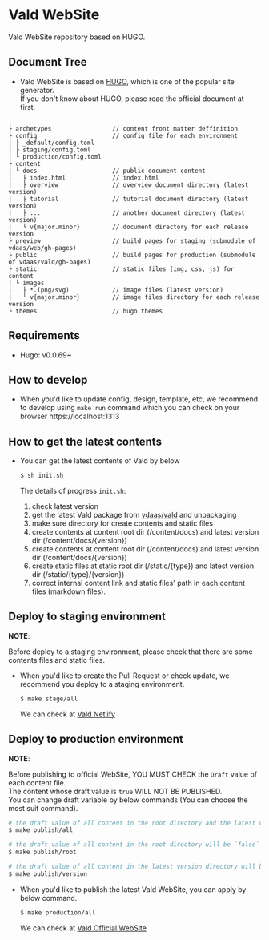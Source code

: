 # Vald WebSite

Vald WebSite repository based on HUGO.

## Document Tree

- Vald WebSite is based on [HUGO](https://gohugo.io/), which is one of the popular site generator.<br>
  If you don't know about HUGO, please read the official document at first.

```
.
├ archetypes                 // content front matter deffinition
├ config                     // config file for each environment
| ├ _default/config.toml
| ├ staging/config.toml 
| └ production/config.toml 
├ content
| └ docs                     // public document content
|   ├ index.html             // index.html 
|   ├ overview               // overview document directory (latest version) 
|   ├ tutorial               // tutorial document directory (latest version)
|   ├ ...                    // another document directory (latest version) 
|   └ v{major.minor}         // document directory for each release version
├ preview                    // build pages for staging (submodule of vdaas/web/gh-pages)
├ public                     // build pages for production (submodule of vdaas/vald/gh-pages)
├ static                     // static files (img, css, js) for content
| └ images
|   ├ *.(png/svg)            // image files (latest version) 
|   └ v{major.minor}         // image files directory for each release version
└ themes                     // hugo themes
```

## Requirements

- Hugo: v0.0.69~

## How to develop

- When you'd like to update config, design, template, etc, we recommend to develop using `make run` command which you can check on your browser https://localhost:1313

## How to get the latest contents

- You can get the latest contents of Vald by below

  ```bash
  $ sh init.sh
  ```

  The details of progress `init.sh`:
  1. check latest version
  1. get the latest Vald package from [vdaas/vald](https://github.com/vdaas/vald) and unpackaging
  1. make sure directory for create contents and static files
  1. create contents at content root dir (/content/docs) and latest version dir (/content/docs/{version})
  1. create contents at content root dir (/content/docs) and latest version dir (/content/docs/{version})
  1. create static files at static root dir (/static/{type}) and latest version dir (/static/{type}/{version})
  1. correct internal content link and static files' path in each content files (markdown files).


## Deploy to staging environment

**NOTE**:

Before deploy to a staging environment, please check that there are some contents files and static files.


- When you'd like to create the Pull Request or check update, we recommend you deploy to a staging environment.

  ```bash
  $ make stage/all 
  ```

  We can check at [Vald Netlify](https://vald.netlify.app)

## Deploy to production environment

**NOTE**:

Before publishing to official WebSite, YOU MUST CHECK the `Draft` value of each content file.<br>
The content whose draft value is `true` WILL NOT BE PUBLISHED.<br>
You can change draft variable by below commands (You can choose the most suit command).

```bash
# the draft value of all content in the root directory and the latest version directory will be `false`
$ make publish/all

# the draft value of all content in the root directory will be `false`
$ make publish/root

# the draft value of all content in the latest version directory will be `false`
$ make publish/version
```


- When you'd like to publish the latest Vald WebSite, you can apply by below command.

  ```bash
  $ make production/all
  ```

  We can check at [Vald Official WebSite](https://vald.vdaas.org)
